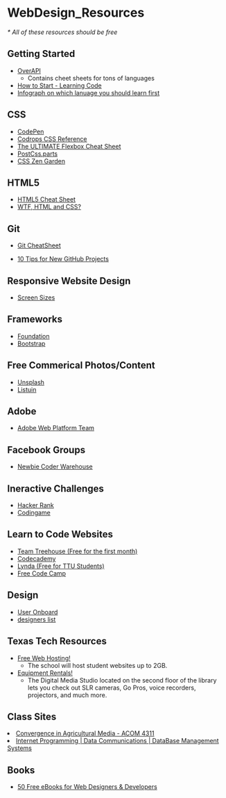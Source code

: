 # WebDesign_Resources
<em>* All of these resources should be free </em>

<h2>Getting Started</h2> 
<ul><li><a href="http://overapi.com/">OverAPI</a>
<ul><li> Contains cheet sheets for tons of languages</li></ul>
<li><a href="http://www.new2code.com/">How to Start - Learning Code</a></li>
<li><a href="https://www.lucidchart.com/blog/2016/09/22/which-programming-language-should-i-learn-first/">Infograph on which lanuage you should learn first </a></li></ul>
</ul></li></ul>

<h2>CSS</h2>
<ul>
<li><a href="http://codepen.io/">CodePen</a></li>
<li><a href="http://tympanus.net/codrops/css_reference/#section_css-concept">Codrops CSS Reference</a></li>
<li><a href="http://www.sketchingwithcss.com/samplechapter/cheatsheet.html">The ULTIMATE Flexbox Cheat Sheet</a></li>
<li><a href="http://postcss.parts/tag/analysis">PostCss.parts</a></li>
<li><a href="http://www.csszengarden.com/">CSS Zen Garden</a></li>

</ul>

<h2>HTML5</h2>
<ul>
<li><a href="http://websitesetup.org/html5-cheat-sheet/">HTML5 Cheat Sheet</a></li>
<li><a href="http://websitesetup.org/html5-cheat-sheet/">WTF, HTML and CSS?</a></li>
</ul>

<h2>Git</h2> 
<ul><li><a href="http://ndpsoftware.com/git-cheatsheet.html#loc=index;">Git CheatSheet</a></li></ul>
<ul><li><a href="https://opensource.com/business/16/6/10-tips-new-github-projects">10 Tips for New GitHub Projects</a></li></ul>

<h2>Responsive Website Design</h2> 
<ul>
<li><a href="http://screensiz.es/phone">Screen Sizes</a></li>
</ul>

<h2> Frameworks </h2>
<ul>
<li><a href="http://foundation.zurb.com/">Foundation</a></li>
<li><a href="http://getbootstrap.com/">Bootstrap</a></li>
</ul>

<h2> Free Commerical Photos/Content </h2>
<ul>
<li><a href="https://unsplash.com/">Unsplash</a></li>
<li><a href="http://listuin.com/">Listuin</a></li>
</ul>

<h2> Adobe </h2>
<ul><li><a href="http://webplatform.adobe.com/">Adobe Web Platform Team</a></li></ul>

<h2>Facebook Groups</h2> 
<ul><li><a href="https://www.facebook.com/groups/1594816820775537/">Newbie Coder Warehouse</a></li></ul>

<h2>Ineractive Challenges </h2> 
<ul><li><a href="https://www.hackerrank.com/">Hacker Rank</a></li>
<li><a href="https://www.codingame.com">Codingame</a></li></ul>

<h2> Learn to Code Websites </h2>
<ul><li><a href="https://teamtreehouse.com">Team Treehouse (Free for the first month)</a></li>
<li><a href="https://www.codecademy.com">Codecademy</a></li>
<li><a href="https://library.ttu.edu/lynda/">Lynda (Free for TTU Students)</a></li>
<li><a href="www.freecodecamp.com">Free Code Camp</a></li>
</ul>

<h2>Design</h2>
<ul><li><a href="https://www.useronboard.com/">User Onboard</a></li>
<li><a href="http://www.designerslist.info/">designers list</a></li></ul>

<h2> Texas Tech Resources</h2>
<ul><li><a href="http://www.depts.ttu.edu/ithelpcentral/solutions/myweb/">Free Web Hosting!</a>
    <ul><li> The school will host student websites up to 2GB.</li></ul>
<li><a href="http://library.ttu.edu/services/technology/dms/index.php">Equipment Rentals!</a>
    <ul><li>The Digital Media Studio located on the second floor of the library lets you check out SLR cameras, Go Pros, voice recorders, projectors, and much more.</li></ul>
</li></ul>

<h2> Class Sites  </h2> 
<li><a href="http://myweb.ttu.edu/cmeyers/acom4311/">Convergence in Agricultural Media - ACOM 4311</a>
<li><a href="http://tgiddens.ba.ttu.edu/">Internet Programming | Data Communications | DataBase Management Systems</a>

<h2>Books</h2>
<ul><li><a href="https://speckyboy.com/free-web-design-ebooks-2014/">50 Free eBooks for Web Designers &amp; Developers</a></li></ul>
